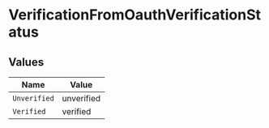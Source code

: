 # VerificationFromOauthVerificationStatus


## Values

| Name         | Value        |
| ------------ | ------------ |
| `Unverified` | unverified   |
| `Verified`   | verified     |